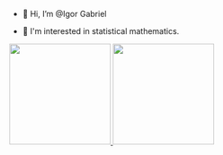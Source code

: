 - 👋 Hi, I’m @Igor Gabriel

- 👀 I'm interested in statistical mathematics.


<div>
<a href="https://github.com/igorUfca">
<img height="180em" src="https://github-readme-stats.vercel.app/api/top-langs/?igorUfca=igorUfca&layout=compact&langs_count=7&theme=dracula"/>
<img height="180em" src="https://github-readme-stats.vercel.app/api?igorUfca=igorUfca&show_icons=true&theme=dracula&include_all_commits=true&count_private=true"/>
</div>
